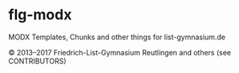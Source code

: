 # flg-modx
MODX Templates, Chunks and other things for list-gymnasium.de

© 2013–2017 Friedrich-List-Gymnasium Reutlingen and others (see CONTRIBUTORS)
